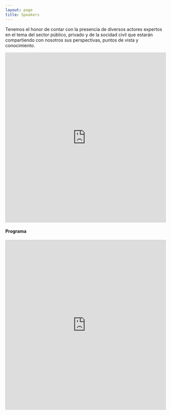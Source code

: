 ```yaml
---
layout: page
title: Speakers
---
```


Tenemos el honor de contar con la presencia de diversos actores expertos en el tema del sector público, privado y de la socidad civil que estarán compartiendo con nosotros sus perspectivas, puntos de vista y conocimiento.

<!-- - **Karen DuPont**, Innovación Social - [Lab León](https://www.facebook.com/lab.leon.DGI/)
- **Juan Pablo Flores**, Program Manager - [GitHub](https://education.github.com/)
- **Gabriel García**, Community Member - [Future Lab](https://futurelab.mx/)
- **Sofía Corona**, Operations Lead - [Codeando México](http://www.codeandomexico.org/) -->

<iframe class="airtable-embed" src="https://airtable.com/embed/shrF4ctu6GOCROzcz?backgroundColor=cyan" frameborder="0" onmousewheel="" width="100%" height="533" style="background: transparent; border: 1px solid #ccc;"></iframe>


#### Programa

<!-- | Hora          |         Actividad         |
|---------------|:-------------------------:|
| 9:30 - 10:00  |   Registro y check-in 🎫   |
| 10:00 - 10:05 |        Bienvenida 🎊       |
| 10:05 - 10:30 |          Panel 🎤          |
| 10:30 - 10:50 |        Charla 1 👩‍💼        |
| 10:50 - 11:10 | Actividad de activación ⚡️ |
| 11:10 - 11:30 |        Charla 2 👩‍💼        |
| 11:30 - 12:00 |       Coffee Break ☕️      |
| 12:00 - 15:00 |   Taller de Open Data 👩‍💻   |
| 12:00 - 15:00 |   Taller de Open Mapping 👩‍💻 |
| 12:00 - 15:00 |   Taller de Open Source 👩‍💻 |
| 15:00 - 15:30 |   Cierre + Networking 🌈   | -->

<iframe class="airtable-embed" src="https://airtable.com/embed/shroslhpCtcfQVeiM?backgroundColor=cyan&layout=card" frameborder="0" onmousewheel="" width="100%" height="533" style="background: transparent; border: 1px solid #ccc;"></iframe>
